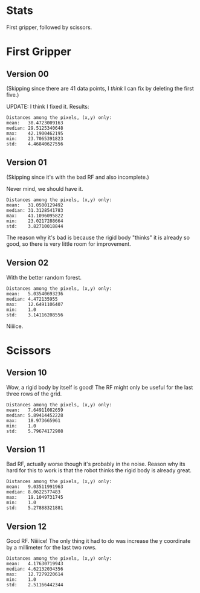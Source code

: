 # Stats

First gripper, followed by scissors.

# First Gripper

## Version 00

(Skipping since there are 41 data points, I _think_ I can fix by deleting the first five.)

UPDATE: I think I fixed it. Results:

```
Distances among the pixels, (x,y) only:
mean:   30.4723009163
median: 29.5125340648
max:    42.1900462195
min:    23.7065391823
std:    4.46840627556
```

## Version 01

(Skipping since it's with the bad RF and also incomplete.)

Never mind, we should have it.

```
Distances among the pixels, (x,y) only:
mean:   31.0500129492
median: 31.3128541783
max:    41.1096095822
min:    23.0217288664
std:    3.82710018844
```

The reason why it's bad is because the rigid body "thinks" it is already so good, so there is very little room for improvement.

## Version 02

With the better random forest.

```
Distances among the pixels, (x,y) only:
mean:   5.03540693236
median: 4.472135955
max:    12.6491106407
min:    1.0
std:    3.14116208556
```

Niiiice.




# Scissors

## Version 10

Wow, a rigid body by itself is good! The RF might only be useful for the last three rows of the grid.

```
Distances among the pixels, (x,y) only:
mean:   7.64911082659
median: 5.89414452228
max:    18.973665961
min:    1.0
std:    5.79674172908
```

## Version 11

Bad RF, actually worse though it's probably in the noise. Reason why its hard for this to work is that the robot thinks the rigid body is already great.

```
Distances among the pixels, (x,y) only:
mean:   9.03511991963
median: 8.0622577483
max:    19.1049731745
min:    1.0
std:    5.27888321881
```

## Version 12

Good RF. Niiiice! The only thing it had to do was increase the y coordinate by a millimeter for the last two rows.

```
Distances among the pixels, (x,y) only:
mean:   4.17630719943
median: 4.62132034356
max:    12.7279220614
min:    1.0
std:    2.51166442344
```
